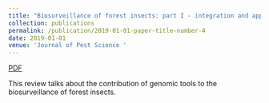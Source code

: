 ```yaml
---
title: "Biosurveillance of forest insects: part I - integration and application of genomic tools to the surveillance of non_native forest insects"
collection: publications
permalink: /publication/2019-01-01-paper-title-number-4
date: 2019-01-01
venue: 'Journal of Pest Science '
---
```


<a href='http://mimingcui.github.io/files/JPestScience2018_I_Roe.pdf'>PDF</a>

This review talks about the contribution of genomic tools to the biosurveillance of forest insects.
